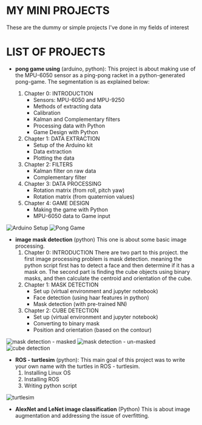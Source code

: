 # MY MINI PROJECTS
These are the dummy or simple projects I've done in my fields of interest

# LIST OF PROJECTS
 - **pong game using** (arduino, python): 
   This project is about making use of the MPU-6050 sensor as a ping-pong racket in a python-generated pong-game. The segmentation is as explained below: 

   1. Chapter 0: INTRODUCTION
      - Sensors: MPU-6050 and MPU-9250
      - Methods of extracting data 
      - Calibration 
      - Kalman and Complementary filters
      - Processing data with Python 
      - Game Design with Python 
   2. Chapter 1: DATA EXTRACTION
      - Setup of the Arduino kit
      - Data extraction 
      - Plotting the data
   3. Chapter 2: FILTERS
      - Kalman filter on raw data
      - Complementary filter
   4. Chapter 3: DATA PROCESSING
      - Rotation matrix (from roll, pitch yaw)
      - Rotation matrix (from quaternion values)
   5. Chapter 4: GAME DESIGN 
      - Making the game with Python 
      - MPU-6050 data to Game input


![Arduino Setup](https://i.postimg.cc/GcFZJ5TJ/setup.jpg)
![Pong Game](https://i.postimg.cc/Qtz6ChB7/game.png)
         
 - **image mask detection** (python)
   This one is about some basic image processing. 
   1. Chapter 0: INTRODUCTION 
      There are two part to this project. the first image processing problem is mask detection. meaning the python script first has to detect a face and then determine if it has a mask on. 
      The second part is finding the cube objects using binary masks, and then calculate the centroid and orientation of the cube.
   2. Chapter 1: MASK DETECTION 
      - Set up (virtual environment and jupyter notebook)
      - Face detection (using haar features in python)
      - Mask detection (with pre-trained NN)
   3. Chapter 2: CUBE DETECTION
      - Set up (virtual environment and jupyter notebook)
      - Converting to binary mask 
      - Position and orientation (based on the contour) 

![mask detection - masked](https://i.postimg.cc/3NXLvdfz/sample-3.jpg)
![mask detection - un-masked](https://i.postimg.cc/NjzxL6f5/sample-1.jpg)
![cube detection](https://i.postimg.cc/JhH5XsGK/pic1-centeroid.png)


 - **ROS - turtlesim** (python):
   This main goal of this project was to write your own name with the turtles in ROS - turtlesim. 
   1. Installing Linux OS
   2. Installing ROS 
   3. Writing python script

![turtlesim](https://i.postimg.cc/Bv5Fv9FJ/arvin.png)


- **AlexNet and LeNet image classification** (Python)
  This is about image augmentation and addressing the issue of overfitting.